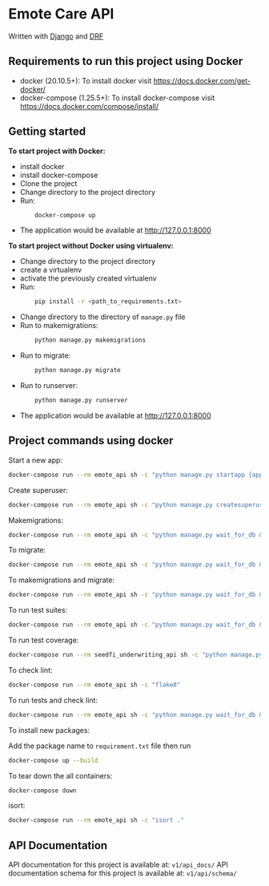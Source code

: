 # Emote Care API 

Written with [Django](https://www.djangoproject.com/) and [DRF](https://www.django-rest-framework.org/)

## Requirements to run this project using Docker

- docker (20.10.5+): To install docker visit https://docs.docker.com/get-docker/
- docker-compose (1.25.5+): To install docker-compose visit https://docs.docker.com/compose/install/


## Getting started

**To start project with Docker:**
 - install docker
 - install docker-compose
 - Clone the project  
 - Change directory to the project directory 
 - Run:
    ```bash
        docker-compose up
    ```
  - The application would be available at http://127.0.0.1:8000

**To start project without Docker using virtualenv:**
 - Change directory to the project directory     
 - create a virtualenv
 - activate the previously created virtualenv
 - Run:
    ```bash
        pip install -r <path_to_requirements.txt>
    ```
 - Change directory to the directory of ```manage.py``` file
 - Run to makemigrations: 
    ```bash
        python manage.py makemigrations
    ```
 - Run to migrate:
    ```bash
        python manage.py migrate
    ```
 - Run to runserver:
    ```bash
        python manage.py runserver
    ```
  - The application would be available at http://127.0.0.1:8000


## Project commands using docker

Start a new app:

```bash
docker-compose run --rm emote_api sh -c "python manage.py startapp {app_name}"
```

Create superuser:

```bash
docker-compose run --rm emote_api sh -c "python manage.py createsuperuser"
```

Makemigrations:

```bash
docker-compose run --rm emote_api sh -c "python manage.py wait_for_db && python manage.py makemigrations"
```

To migrate:

```bash
docker-compose run --rm emote_api sh -c "python manage.py wait_for_db && python manage.py migrate"
```

To makemigrations and migrate:

```bash
docker-compose run --rm emote_api sh -c "python manage.py wait_for_db && && python manage.py makemigrations && python manage.py migrate"
```

To run test suites:

```bash
docker-compose run --rm emote_api sh -c "python manage.py wait_for_db && python manage.py test"
```

To run test coverage:
```bash
docker-compose run --rm seedfi_underwriting_api sh -c "python manage.py wait_for_db && coverage run manage.py test && coverage report"
```

To check lint:

```bash
docker-compose run --rm emote_api sh -c "flake8"
```

To run tests and check lint:

```bash
docker-compose run --rm emote_api sh -c "python manage.py wait_for_db && python manage.py test && flake8"
```

To install new packages:

Add the package name to  ```requirement.txt``` file
then run 

```bash
docker-compose up --build
```

To tear down the all containers:

```bash
docker-compose down
```

isort:

```bash
docker-compose run --rm emote_api sh -c "isort ."
```

## API Documentation

API documentation for this project is available at: `v1/api_docs/`
API documentation schema for this project is available at: `v1/api/schema/`
